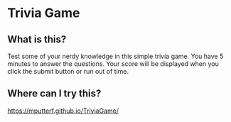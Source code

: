 # Trivia Game

## What is this?
Test some of your nerdy knowledge in this simple trivia game. You have 5 minutes to answer the questions. Your score will be displayed when you click the submit button or run out of time.

## Where can I try this?
https://mputterf.github.io/TriviaGame/
